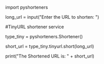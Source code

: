 import pyshorteners

long_url = input("Enter the URL to shorten: ")

 

#TinyURL shortener service

type_tiny = pyshorteners.Shortener()

short_url = type_tiny.tinyurl.short(long_url)

 

print("The Shortened URL is: " + short_url)
